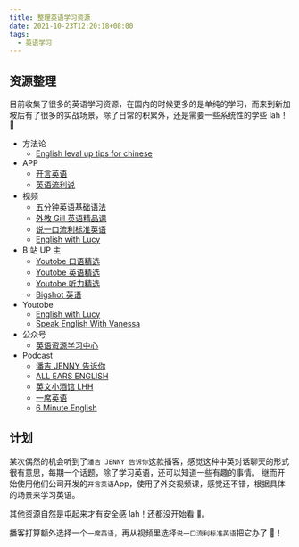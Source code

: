 ```yaml
---
title: 整理英语学习资源
date: 2021-10-23T12:20:18+08:00
tags:
  - 英语学习
---
```


## 资源整理

目前收集了很多的英语学习资源，在国内的时候更多的是单纯的学习，而来到新加坡后有了很多的实战场景，除了日常的积累外，还是需要一些系统性的学些 lah！🤪

- 方法论
  - [English leval up tips for chinese](https://github.com/byoungd/English-level-up-tips-for-Chinese)
- APP
  - [开言英语]()
  - [英语流利说]()
- 视频
  - [五分钟英语基础语法](https://www.bilibili.com/video/BV1wM4y137kP)
  - [外教 Gill 英语精品课](https://www.bilibili.com/video/BV1aM4y1g7mj)
  - [说一口流利标准英语](https://www.bilibili.com/video/BV1cM4y1V7t1)
  - [English with Lucy](https://bilibili.com/video/BV1zy4y1b7jZ)
- B 站 UP 主
  - [Youtobe 口语精选](https://space.bilibili.com/454755309)
  - [Youtobe 英语精选](https://space.bilibili.com/483301783)
  - [Youtobe 听力精选](https://space.bilibili.com/6926237/)
  - [Bigshot 英语](https://space.bilibili.com/1589382178)
- Youtobe
  - [English with Lucy](https://www.youtube.com/c/EnglishwithLucy/featured)
  - [Speak English With Vanessa](https://www.youtube.com/user/theteachervanessa)
- 公众号
  - [英语资源学习中心]()
- Podcast
  - [潘吉 JENNY 告诉你]()
  - [ALL EARS ENGLISH]()
  - [英文小酒馆 LHH]()
  - [一席英语]()
  - [6 Minute English]()

## 计划

某次偶然的机会听到了`潘吉 JENNY 告诉你`这款播客，感觉这种中英对话聊天的形式很有意思，每期一个话题，除了学习英语，还可以知道一些有趣的事情。
继而开始使用他们公司开发的`开言英语`App，使用了外交视频课，感觉还不错，根据具体的场景来学习英语。

其他资源自然是屯起来才有安全感 lah！还都没开始看 🤪。

播客打算额外选择一个`一席英语`，再从视频里选择`说一口流利标准英语`把它办了 💪！
